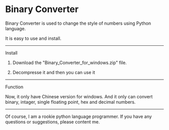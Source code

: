 Binary Converter
================

Binary Converter is used to change the style of numbers using Python language.

It is easy to use and install.

--------------------------------------------------------

Install

1. Download the "Binary_Converter_for_windows.zip" file.

2. Decompresse it and then you can use it

------------------------------------------------------

Function

Now, it only have Chinese version for windows. 
And it only can convert binary, intager, single floating point, hex and decimal numbers.

------------------------------------------------------

Of course, I am a rookie python language programmer. If you have any questions or suggestions, please content me.

